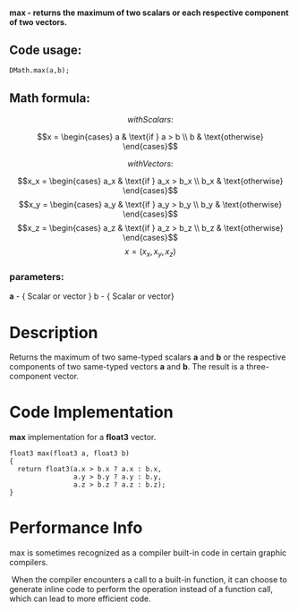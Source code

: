 #### **max** - returns the maximum of two scalars or each respective component of two vectors.

## Code usage:
`DMath.max(a,b);`

## Math formula: 
$$with Scalars:$$

$$x = \begin{cases}  a & \text{if } a > b \\  b & \text{otherwise}  \end{cases}$$

$$with Vectors:$$

$$x_x = \begin{cases}  a_x & \text{if } a_x > b_x \\  b_x & \text{otherwise}  \end{cases}$$
$$x_y = \begin{cases}  a_y & \text{if } a_y > b_y \\  b_y & \text{otherwise}  \end{cases}$$
$$x_z = \begin{cases}  a_z & \text{if } a_z > b_z \\  b_z & \text{otherwise}  \end{cases}$$
$$x=(x_x,x_y,x_z)$$

### parameters:
**a** - { Scalar or vector }
b - { Scalar or vector}

# Description
Returns the maximum of two same-typed scalars **a** and **b** or the respective components of two same-typed vectors **a** and **b**. The result is a three-component vector.

# Code Implementation
**max** implementation for a **float3** vector.

```
float3 max(float3 a, float3 b)
{
  return float3(a.x > b.x ? a.x : b.x,
                a.y > b.y ? a.y : b.y,
                a.z > b.z ? a.z : b.z);
}
```

# Performance Info

max is sometimes recognized as a compiler built-in code in certain graphic compilers.

 When the compiler encounters a call to a built-in function, it can choose to generate inline code to perform the operation instead of a function call, which can lead to more efficient code.

